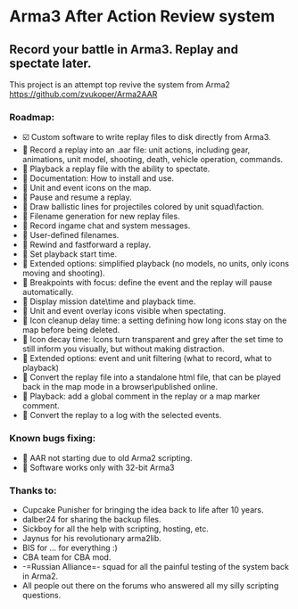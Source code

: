 # Arma3 After Action Review system

## Record your battle in Arma3. Replay and spectate later.

This project is an attempt top revive the system from Arma2 https://github.com/zvukoper/Arma2AAR


### Roadmap:

* :ballot_box_with_check: Custom software to write replay files to disk directly from Arma3.
* :black_square_button: Record a replay into an .aar file: unit actions, including gear, animations, unit model, shooting, death, vehicle operation, commands.
* :black_square_button: Playback a replay file with the ability to spectate.
* :black_square_button: Documentation: How to install and use.
* :black_square_button: Unit and event icons on the map.
* :black_square_button: Pause and resume a replay.
* :black_square_button: Draw ballistic lines for projectiles colored by unit squad\faction.
* :black_square_button: Filename generation for new replay files.
* :black_square_button: Record ingame chat and system messages.
* :black_square_button: User-defined filenames.
* :black_square_button: Rewind and fastforward a replay.
* :black_square_button: Set playback start time.
* :black_square_button: Extended options: simplified playback (no models, no units, only icons moving and shooting).
* :black_square_button: Breakpoints with focus: define the event and the replay will pause automatically.
* :black_square_button: Display mission date\time and playback time.
* :black_square_button: Unit and event overlay icons visible when spectating.
* :black_square_button: Icon cleanup delay time: a setting defining how long icons stay on the map before being deleted.
* :black_square_button: Icon decay time: Icons turn transparent and grey after the set time to still inform you visually, but without making distraction.
* :black_square_button: Extended options: event and unit filtering (what to record, what to playback)
* :black_square_button: Convert the replay file into a standalone html file, that can be played back in the map mode in a browser\published online.
* :black_square_button: Playback: add a global comment in the replay or a map marker comment.
* :black_square_button: Convert the replay to a log with the selected events.


### Known bugs fixing:

* :black_square_button: AAR not starting due to old Arma2 scripting.
* :black_square_button: Software works only with 32-bit Arma3


### Thanks to:

* Cupcake Punisher for bringing the idea back to life after 10 years.
* dalber24 for sharing the backup files.
* Sickboy for all the help with scripting, hosting, etc.
* Jaynus for his revolutionary arma2lib.
* BIS for ... for everything :)
* CBA team for CBA mod.
* -=Russian Alliance=- squad for all the painful testing of the system back in Arma2.
* All people out there on the forums who answered all my silly scripting questions.
